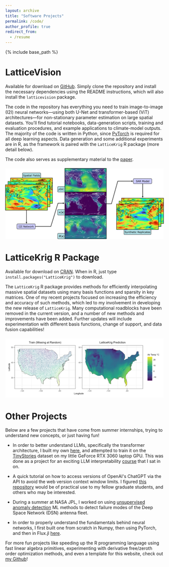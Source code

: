 ```yaml
---
layout: archive
title: "Software Projects"
permalink: /code/
author_profile: true
redirect_from:
  - /resume
---
```


{% include base_path %}

LatticeVision
======

Available for download on <a href="https://github.com/antonyxsik/LatticeVision" target="_blank">GitHub</a>. Simply clone the repository and install the necessary dependencies using the README instructions, which will also install the `latticevision` package. 

The code in the repository has everything you need to train image-to-image (I2I) neural networks—using both U-Net and transformer-based (ViT) architectures—for non-stationary parameter estimation on large spatial datasets. You’ll find tutorial notebooks, data-generation scripts, training and evaluation procedures, and example applications to climate-model outputs. The majority of the code is written in Python, since <a href="https://pytorch.org/" target="_blank">PyTorch</a> is required for all deep learning aspects. Data generation and some additional experiments are in R, as the framework is paired with the `LatticeKrig` R package (more detail below). 

The code also serves as supplementary material to the <a href="https://arxiv.org/abs/2505.09803" target="_blank">paper</a>. 

<p align="center" style="margin: 20px 0;">
  <img src='/images/flowchart_v5.png' width='780'><br/>
</p>


LatticeKrig R Package
======

Available for download on <a href="https://cran.r-project.org/web/packages/LatticeKrig/" target="_blank">CRAN</a>. When in R, just type `install.packages("LatticeKrig")` to download.

The `LatticeKrig` R package provides methods for efficiently interpolating massive spatial datasets using many basis functions and sparsity in key matrices. One of my recent projects focused on increasing the efficiency and accuracy of such methods, which led to my involvement in developing the new release of `LatticeKrig`. Many computational roadblocks have been removed in the current version, and a number of new methods and improvements have been added. Further updates will include experimentation with different basis functions, change of support, and data fusion capabilities!

<p align="center" style="margin: 20px 0;">
  <img src='/images/air_temp_LK.png' width='780'><br/>
</p>


Other Projects
======
Below are a few projects that have come from summer internships, trying to understand new concepts, or just having fun! 

- In order to better understand LLMs, specifically the transformer architecture, I built my own <a href="https://github.com/antonyxsik/ittybittyGPT" target="_blank">here</a>, and attempted to train it on the <a href="https://huggingface.co/datasets/roneneldan/TinyStories" target="_blank">TinyStories</a> dataset on my little GeForce RTX 3060 laptop GPU. This was done as a project for an exciting LLM interpretability <a href="https://github.com/mines-opt-ml/decoding-gpt" target="_blank">course</a> that I sat in on. 

- A quick tutorial on how to access versions of OpenAI's ChatGPT via the API to avoid the web version context window limits. I figured <a href="https://github.com/antonyxsik/GPT-API-Access-Tutorial" target="_blank">this repository</a> would be of practical use to my fellow graduate students, and others who may be interested. 

- During a summer at NASA JPL, I worked on using <a href="https://github.com/antonyxsik/Unsupervised_Anomaly_Detect" target="_blank">unsupervised anomaly detection</a> ML methods to detect failure modes of the Deep Space Network (DSN) antenna fleet. 

- In order to properly understand the fundamentals behind neural networks, I first built one from scratch in Numpy, then using PyTorch, and then in Flux.jl <a href="https://github.com/antonyxsik/NeuralNetExperiments" target="_blank">here</a>. 

For more fun projects like speeding up the R programming language using fast linear algebra primitives, experimenting with derivative free/zeroth order optimization methods, and even a template for this website, check out <a href="https://github.com/antonyxsik" target="_blank">my Github</a>! 
